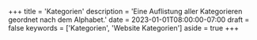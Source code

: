 +++
title = 'Kategorien'
description = 'Eine Auflistung aller Kategorieren geordnet nach dem Alphabet.'
date = 2023-01-01T08:00:00-07:00
draft = false
keywords = ['Kategorien', 'Website Kategorien']
aside = true
+++